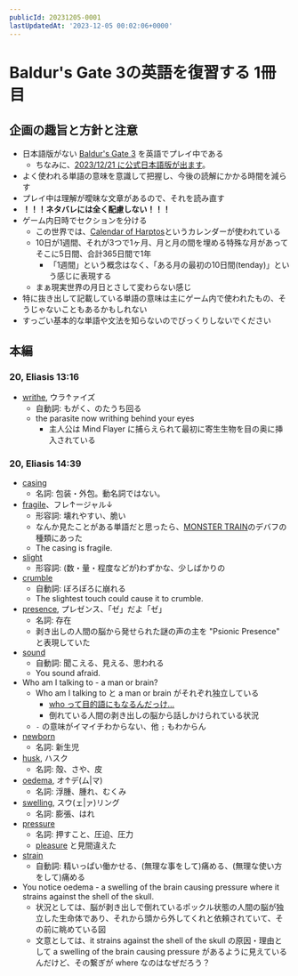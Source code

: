 ```yaml
---
publicId: 20231205-0001
lastUpdatedAt: '2023-12-05 00:02:06+0000'
---
```


# Baldur's Gate 3の英語を復習する 1冊目
## 企画の趣旨と方針と注意

- 日本語版がない [Baldur's Gate 3](https://store.steampowered.com/app/1086940/Baldurs_Gate_3/) を英語でプレイ中である
  - ちなみに、[2023/12/21 に公式日本語版が出ます](https://twitter.com/spikechunsoft/status/1709068275219644893)。
- よく使われる単語の意味を意識して把握し、今後の読解にかかる時間を減らす
- プレイ中は理解が曖昧な文章があるので、それを読み直す
- **！！！ネタバレには全く配慮しない！！！**
- ゲーム内日時でセクションを分ける
  - この世界では、[Calendar of Harptos](https://www.worldanvil.com/w/forgotten-realms-28d26d5th29-lethann/a/calendar-of-harptos-article)というカレンダーが使われている
  - 10日が1週間、それが3つで1ヶ月、月と月の間を埋める特殊な月があってそこに5日間、合計365日間で1年
    - 「1週間」という概念はなく、「ある月の最初の10日間(tenday)」という感じに表現する
  - まぁ現実世界の月日とさして変わらない感じ
- 特に抜き出して記載している単語の意味は主にゲーム内で使われたもの、そうじゃないこともあるかもしれない
- すっごい基本的な単語や文法を知らないのでびっくりしないでください

## 本編
### 20, Eliasis 13:16

- [writhe](https://ejje.weblio.jp/content/writhe), ウラ↑ァイズ
  - 自動詞: もがく、のたうち回る
  - the parasite now writhing behind your eyes
    - 主人公は Mind Flayer に捕らえられて最初に寄生生物を目の奥に挿入されている

### 20, Eliasis 14:39

- [casing](https://ejje.weblio.jp/content/casing)
  - 名詞: 包装・外包。動名詞ではない。
- [fragile](https://ejje.weblio.jp/content/fragile)、フレ↑ージャル↓
  - 形容詞: 壊れやすい、脆い
  - なんか見たことがある単語だと思ったら、[MONSTER TRAIN](https://store.steampowered.com/app/1102190/Monster_Train/)のデバフの種類にあった
  - The casing is fragile.
- [slight](https://ejje.weblio.jp/content/slight)
  - 形容詞: (数・量・程度などが)わずかな、少しばかりの
- [crumble](https://ejje.weblio.jp/content/crumble)
  - 自動詞: ぼろぼろに崩れる
  - The slightest touch could cause it to crumble.
- [presence](https://ejje.weblio.jp/content/presence), プレゼンス、「ゼ」だよ「ゼ」
  - 名詞: 存在
  - 剥き出しの人間の脳から発せられた謎の声の主を "Psionic Presence" と表現していた
- [sound](https://ejje.weblio.jp/content/sound)
  - 自動詞: 聞こえる、見える、思われる
  - You sound afraid.
- Who am I talking to - a man or brain?
  - Who am I talking to と a man or brain がそれぞれ独立している
    - [who って目的語にもなるんだっけ...](https://english-abroad.info/interrogative05.html)
    - 倒れている人間の剥き出しの脳から話しかけられている状況
  - `-` の意味がイマイチわからない、他 `;` もわからん
- [newborn](https://ejje.weblio.jp/content/newborn)
  - 名詞: 新生児
- [husk](https://ejje.weblio.jp/content/husk), ハスク
  - 名詞: 殻、さや、皮
- [oedema](https://ejje.weblio.jp/content/oedema), オ↑デ(ム|マ)
  - 名詞: 浮腫、腫れ、むくみ
- [swelling](https://ejje.weblio.jp/content/swelling), スウ(ェ|ァ)リング
  - 名詞: 膨張、はれ
- [pressure](https://ejje.weblio.jp/content/pressure)
  - 名詞: 押すこと、圧迫、圧力
  - [pleasure](https://ejje.weblio.jp/content/pleasure) と見間違えた
- [strain](https://ejje.weblio.jp/content/strain)
  - 自動詞: 精いっぱい働かせる、(無理な事をして)痛める、(無理な使い方をして)痛める
- You notice oedema - a swelling of the brain causing pressure where it strains against the shell of the skull.
  - 状況としては、脳が剥き出しで倒れているポックル状態の人間の脳が独立した生命体であり、それから頭から外してくれと依頼されていて、その前に眺めている図
  - 文意としては、it strains against the shell of the skull の原因・理由として a swelling of the brain causing pressure があるように見えているんだけど、その繋ぎが where なのはなぜだろう？
